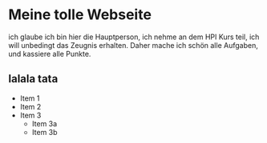 # Meine tolle Webseite
ich glaube ich bin hier die Hauptperson, ich nehme an dem HPI Kurs teil, ich will unbedingt das Zeugnis erhalten. Daher mache ich schön alle Aufgaben, und kassiere alle Punkte.
## lalala  tata
* Item 1
* Item 2  
* Item 3  
	* Item 3a  
	* Item 3b

